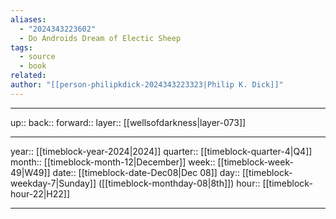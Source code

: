 ```yaml
---
aliases:
  - "2024343223602"
  - Do Androids Dream of Electic Sheep
tags:
  - source
  - book
related: 
author: "[[person-philipkdick-2024343223323|Philip K. Dick]]"
---
```




***

up:: 
back:: 
forward:: 
layer:: [[wellsofdarkness|layer-073]]

***

year:: [[timeblock-year-2024|2024]]
quarter:: [[timeblock-quarter-4|Q4]]
month:: [[timeblock-month-12|December]]
week:: [[timeblock-week-49|W49]]
date:: [[timeblock-date-Dec08|Dec 08]]
day:: [[timeblock-weekday-7|Sunday]] ([[timeblock-monthday-08|8th]])
hour:: [[timeblock-hour-22|H22]]

***
